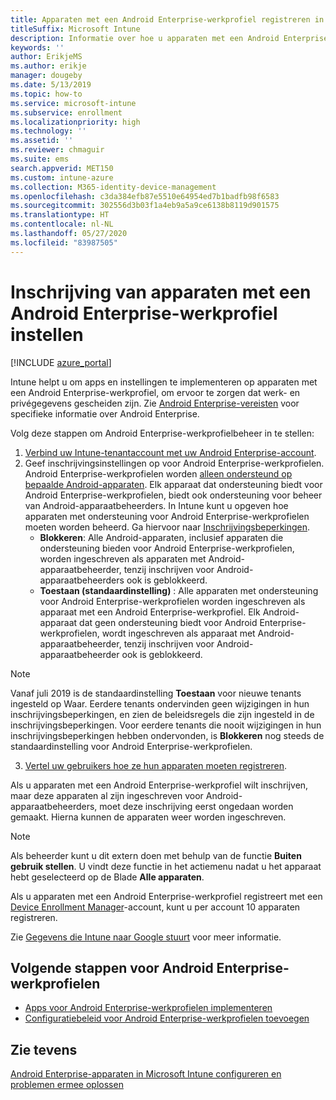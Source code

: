 ```yaml
---
title: Apparaten met een Android Enterprise-werkprofiel registreren in Intune
titleSuffix: Microsoft Intune
description: Informatie over hoe u apparaten met een Android Enterprise-werkprofiel registreert in Intune.
keywords: ''
author: ErikjeMS
ms.author: erikje
manager: dougeby
ms.date: 5/13/2019
ms.topic: how-to
ms.service: microsoft-intune
ms.subservice: enrollment
ms.localizationpriority: high
ms.technology: ''
ms.assetid: ''
ms.reviewer: chmaguir
ms.suite: ems
search.appverid: MET150
ms.custom: intune-azure
ms.collection: M365-identity-device-management
ms.openlocfilehash: c3da384efb87e5510e64954ed7b1badfb98f6583
ms.sourcegitcommit: 302556d3b03f1a4eb9a5a9ce6138b8119d901575
ms.translationtype: HT
ms.contentlocale: nl-NL
ms.lasthandoff: 05/27/2020
ms.locfileid: "83987505"
---
```

# <a name="set-up-enrollment-of-android-enterprise-work-profile-devices"></a>Inschrijving van apparaten met een Android Enterprise-werkprofiel instellen

[!INCLUDE [azure_portal](../includes/azure_portal.md)]

Intune helpt u om apps en instellingen te implementeren op apparaten met een Android Enterprise-werkprofiel, om ervoor te zorgen dat werk- en privégegevens gescheiden zijn. Zie [Android Enterprise-vereisten](https://support.google.com/work/android/answer/6174145?hl=en&ref_topic=6151012) voor specifieke informatie over Android Enterprise.

Volg deze stappen om Android Enterprise-werkprofielbeheer in te stellen:

1. [Verbind uw Intune-tenantaccount met uw Android Enterprise-account](connect-intune-android-enterprise.md).
2. Geef inschrijvingsinstellingen op voor Android Enterprise-werkprofielen. Android Enterprise-werkprofielen worden [alleen ondersteund op bepaalde Android-apparaten](https://support.google.com/work/android/answer/6174145?hl=en&ref_topic=6151012%20style=%22target=new_window%22). Elk apparaat dat ondersteuning biedt voor Android Enterprise-werkprofielen, biedt ook ondersteuning voor beheer van Android-apparaatbeheerders. In Intune kunt u opgeven hoe apparaten met ondersteuning voor Android Enterprise-werkprofielen moeten worden beheerd. Ga hiervoor naar [Inschrijvingsbeperkingen](enrollment-restrictions-set.md).
    - **Blokkeren**:  Alle Android-apparaten, inclusief apparaten die ondersteuning bieden voor Android Enterprise-werkprofielen, worden ingeschreven als apparaten met Android-apparaatbeheerder, tenzij inschrijven voor Android-apparaatbeheerders ook is geblokkeerd. 
    - **Toestaan (standaardinstelling)** : Alle apparaten met ondersteuning voor Android Enterprise-werkprofielen worden ingeschreven als apparaat met een Android Enterprise-werkprofiel. Elk Android-apparaat dat geen ondersteuning biedt voor Android Enterprise-werkprofielen, wordt ingeschreven als apparaat met Android-apparaatbeheerder, tenzij inschrijven voor Android-apparaatbeheerder ook is geblokkeerd. 
> [!NOTE]
> Vanaf juli 2019 is de standaardinstelling **Toestaan** voor nieuwe tenants ingesteld op Waar. Eerdere tenants ondervinden geen wijzigingen in hun inschrijvingsbeperkingen, en zien de beleidsregels die zijn ingesteld in de inschrijvingsbeperkingen. Voor eerdere tenants die nooit wijzigingen in hun inschrijvingsbeperkingen hebben ondervonden, is **Blokkeren** nog steeds de standaardinstelling voor Android Enterprise-werkprofielen.

3. [Vertel uw gebruikers hoe ze hun apparaten moeten registreren](../user-help/enroll-device-android-work-profile.md).  

Als u apparaten met een Android Enterprise-werkprofiel wilt inschrijven, maar deze apparaten al zijn ingeschreven voor Android-apparaatbeheerders, moet deze inschrijving eerst ongedaan worden gemaakt. Hierna kunnen de apparaten weer worden ingeschreven.
> [!NOTE]
> Als beheerder kunt u dit extern doen met behulp van de functie **Buiten gebruik stellen**. U vindt deze functie in het actiemenu nadat u het apparaat hebt geselecteerd op de Blade **Alle apparaten**.

Als u apparaten met een Android Enterprise-werkprofiel registreert met een [Device Enrollment Manager](device-enrollment-manager-enroll.md)-account, kunt u per account 10 apparaten registreren.

Zie [Gegevens die Intune naar Google stuurt](../protect/data-intune-sends-to-google.md) voor meer informatie.

## <a name="next-steps-for-android-enterprise-work-profiles"></a>Volgende stappen voor Android Enterprise-werkprofielen
- [Apps voor Android Enterprise-werkprofielen implementeren](../apps/apps-add-android-for-work.md)
- [Configuratiebeleid voor Android Enterprise-werkprofielen toevoegen](../configuration/device-profiles.md)

## <a name="see-also"></a>Zie tevens

[Android Enterprise-apparaten in Microsoft Intune configureren en problemen ermee oplossen](https://support.microsoft.com/help/4476974)
